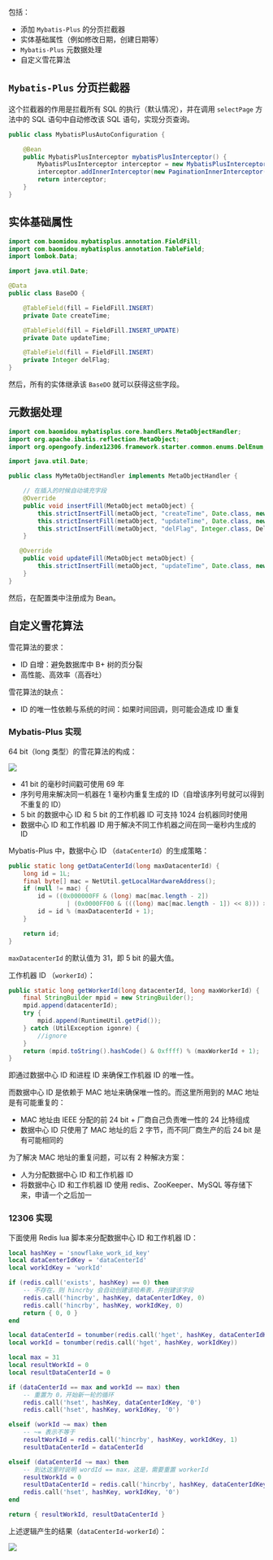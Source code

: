 包括：

+ 添加 `Mybatis-Plus` 的分页拦截器
+ 实体基础属性（例如修改日期，创建日期等）
+ `Mybatis-Plus` 元数据处理
+ 自定义雪花算法

## `Mybatis-Plus` 分页拦截器
这个拦截器的作用是拦截所有 SQL 的执行（默认情况），并在调用 `selectPage` 方法中的 SQL 语句中自动修改该 SQL 语句，实现分页查询。

```java
public class MybatisPlusAutoConfiguration {

    @Bean
    public MybatisPlusInterceptor mybatisPlusInterceptor() {
        MybatisPlusInterceptor interceptor = new MybatisPlusInterceptor();
        interceptor.addInnerInterceptor(new PaginationInnerInterceptor(DbType.MYSQL));
        return interceptor;
    }
}
```

## 实体基础属性
```java
import com.baomidou.mybatisplus.annotation.FieldFill;
import com.baomidou.mybatisplus.annotation.TableField;
import lombok.Data;

import java.util.Date;

@Data
public class BaseDO {

    @TableField(fill = FieldFill.INSERT)
    private Date createTime;

    @TableField(fill = FieldFill.INSERT_UPDATE)
    private Date updateTime;

    @TableField(fill = FieldFill.INSERT)
    private Integer delFlag;
}

```

然后，所有的实体继承该 `BaseDO` 就可以获得这些字段。

## 元数据处理
```java
import com.baomidou.mybatisplus.core.handlers.MetaObjectHandler;
import org.apache.ibatis.reflection.MetaObject;
import org.opengoofy.index12306.framework.starter.common.enums.DelEnum;

import java.util.Date;

public class MyMetaObjectHandler implements MetaObjectHandler {

    // 在插入的时候自动填充字段
    @Override
    public void insertFill(MetaObject metaObject) {
        this.strictInsertFill(metaObject, "createTime", Date.class, new Date());
        this.strictInsertFill(metaObject, "updateTime", Date.class, new Date());
        this.strictInsertFill(metaObject, "delFlag", Integer.class, DelEnum.NORMAL.code());
    }

   @Override
    public void updateFill(MetaObject metaObject) {
        this.strictInsertFill(metaObject, "updateTime", Date.class, new Date());
    }
}   
```

然后，在配置类中注册成为 Bean。

## 自定义雪花算法
雪花算法的要求：

+ ID 自增：避免数据库中 B+ 树的页分裂
+ 高性能、高效率（高吞吐）

雪花算法的缺点：

+ ID 的唯一性依赖与系统的时间：如果时间回调，则可能会造成 ID 重复

### Mybatis-Plus 实现
64 bit（long 类型）的雪花算法的构成：

![](../../images/2025/1742099576021-c4e5c784-0d3b-421b-af30-a8336611f90d.png)

+ 41 bit 的毫秒时间戳可使用 69 年
+ 序列号用来解决同一机器在 1 毫秒内重复生成的 ID（自增该序列号就可以得到不重复的 ID）
+  5 bit 的数据中心 ID 和 5 bit 的工作机器 ID 可支持 1024 台机器同时使用
+ 数据中心 ID 和工作机器 ID 用于解决不同工作机器之间在同一毫秒内生成的 ID

Mybatis-Plus 中，数据中心 ID （`dataCenterId`）的生成策略：

```java
public static long getDataCenterId(long maxDatacenterId) {
    long id = 1L;
    final byte[] mac = NetUtil.getLocalHardwareAddress();
    if (null != mac) {
        id = ((0x000000FF & (long) mac[mac.length - 2])
                | (0x0000FF00 & (((long) mac[mac.length - 1]) << 8))) >> 6;
        id = id % (maxDatacenterId + 1);
    }

    return id;
}
```

`maxDatacenterId` 的默认值为 31，即 5 bit 的最大值。

工作机器 ID （`workerId`）：

```java
public static long getWorkerId(long datacenterId, long maxWorkerId) {
    final StringBuilder mpid = new StringBuilder();
    mpid.append(datacenterId);
    try {
        mpid.append(RuntimeUtil.getPid());
    } catch (UtilException igonre) {
        //ignore
    }
    return (mpid.toString().hashCode() & 0xffff) % (maxWorkerId + 1);
}
```

即通过数据中心 ID 和进程 ID 来确保工作机器 ID 的唯一性。

而数据中心 ID 是依赖于 MAC 地址来确保唯一性的。而这里所用到的 MAC 地址是有可能重复的：

+ MAC 地址由 IEEE 分配的前 24 bit + 厂商自己负责唯一性的 24 比特组成
+ 数据中心 ID 只使用了 MAC 地址的后 2 字节，而不同厂商生产的后 24 bit 是有可能相同的

为了解决 MAC 地址的重复问题，可以有 2 种解决方案：

+ 人为分配数据中心 ID 和工作机器 ID
+ 将数据中心 ID 和工作机器 ID 使用 redis、ZooKeeper、MySQL 等存储下来，申请一个之后加一

### 12306 实现
下面使用 Redis lua 脚本来分配数据中心 ID 和工作机器 ID：

```lua
local hashKey = 'snowflake_work_id_key'
local dataCenterIdKey = 'dataCenterId'
local workIdKey = 'workId'

if (redis.call('exists', hashKey) == 0) then
    -- 不存在，则 hincrby 会自动创建该哈希表，并创建该字段
    redis.call('hincrby', hashKey, dataCenterIdKey, 0)
    redis.call('hincrby', hashKey, workIdKey, 0)
    return { 0, 0 }
end

local dataCenterId = tonumber(redis.call('hget', hashKey, dataCenterIdKey))
local workId = tonumber(redis.call('hget', hashKey, workIdKey))

local max = 31
local resultWorkId = 0
local resultDataCenterId = 0

if (dataCenterId == max and workId == max) then
    -- 重置为 0，开始新一轮的循环
    redis.call('hset', hashKey, dataCenterIdKey, '0')
    redis.call('hset', hashKey, workIdKey, '0')

elseif (workId ~= max) then
    -- ~= 表示不等于
    resultWorkId = redis.call('hincrby', hashKey, workIdKey, 1)
    resultDataCenterId = dataCenterId

elseif (dataCenterId ~= max) then
    -- 到达这里时说明 wordId == max，这是，需要重置 workerId
    resultWorkId = 0
    resultDataCenterId = redis.call('hincrby', hashKey, dataCenterIdKey, 1)
    redis.call('hset', hashKey, workIdKey, '0')
end

return { resultWorkId, resultDataCenterId }

```

上述逻辑产生的结果（`dataCenterId-workerId`）：

![](../../images/2025/1742103709424-be01a589-3158-4905-82f8-b9b60b658d25.png)

